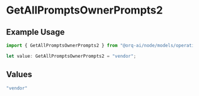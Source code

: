 # GetAllPromptsOwnerPrompts2

## Example Usage

```typescript
import { GetAllPromptsOwnerPrompts2 } from "@orq-ai/node/models/operations";

let value: GetAllPromptsOwnerPrompts2 = "vendor";
```

## Values

```typescript
"vendor"
```